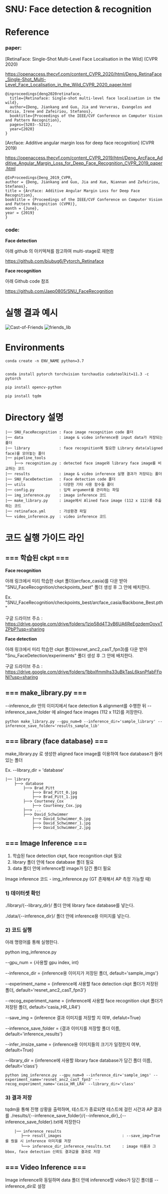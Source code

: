 # SNU: Face detection & recognition

# Reference
### paper:
[RetinaFace: Single-Shot Multi-Level Face Localisation in the Wild] (CVPR 2020)

https://openaccess.thecvf.com/content_CVPR_2020/html/Deng_RetinaFace_Single-Shot_Multi-Level_Face_Localisation_in_the_Wild_CVPR_2020_paper.html

    @inproceedings{deng2020retinaface,
      title={Retinaface: Single-shot multi-level face localisation in the wild},
      author={Deng, Jiankang and Guo, Jia and Ververas, Evangelos and Kotsia, Irene and Zafeiriou, Stefanos},
      booktitle={Proceedings of the IEEE/CVF Conference on Computer Vision and Pattern Recognition},
      pages={5203--5212},
      year={2020}
    }
    
[Arcface: Additive angular margin loss for deep face recognition] (CVPR 2019)

https://openaccess.thecvf.com/content_CVPR_2019/html/Deng_ArcFace_Additive_Angular_Margin_Loss_for_Deep_Face_Recognition_CVPR_2019_paper.html

    @InProceedings{Deng_2019_CVPR,
    author = {Deng, Jiankang and Guo, Jia and Xue, Niannan and Zafeiriou, Stefanos},
    title = {ArcFace: Additive Angular Margin Loss for Deep Face Recognition},
    booktitle = {Proceedings of the IEEE/CVF Conference on Computer Vision and Pattern Recognition (CVPR)},
    month = {June},
    year = {2019}
    }


### code: 
**Face detection**

아래 github 의 아키텍쳐를 참고하여 multi-stage로 재현함

https://github.com/biubug6/Pytorch_Retinaface

**Face recognition**

아래 Github code 참조

https://github.com/Jaep0805/SNU_FaceRecognition

# 실행 결과 예시 

![Cast-of-Friends](https://user-images.githubusercontent.com/68048434/182092892-ac65e776-92ca-4a34-8d35-8078c82a77fc.jpg)
![friends_lib](https://user-images.githubusercontent.com/68048434/182092896-e06dfa7a-55d8-4c08-a8f2-4c7c9bab4d34.jpg)


# Environments
```
conda create -n ENV_NAME python=3.7


conda install pytorch torchvision torchaudio cudatoolkit=11.3 -c pytorch

pip install opencv-python

pip install tqdm
```


# Directory 설명
    |── SNU_FaceRecognition : Face image recognition code 폴더
    |── data                : image & video inference용 input data가 저장되는 폴더
    |── library             : face recognition에 필요한 Library data(aligned face)를 모아놓는 폴더
    |── pipeline_tools
        ├──> recognition.py : detected face image와 library face image를 비교하는 코드
    |── results             : image & video inference 실행 결과가 저장되는 폴더 
    |── SNU_FaceDetection   : Face detection code 폴더
    |── utils               : 다양한 기타 사용 함수들 폴더
    |── config.py           : 입력 argument를 관리하는 파일
    |── img_inference.py    : image inference 코드
    |── make_library.py     : image에서 Alined face image (112 x 112)를 추출하는 코드
    |── retinaface.yml      : 가상환경 파일
    └── video_inference.py  : video inference 코드




# 코드 실행 가이드 라인


## === 학습된 ckpt ===


**Face recognition**

아래 링크에서 미리 학습한 ckpt 폴더(arcface_casia)를 다운 받아 "SNU_FaceRecognition/checkpoints_best" 폴더 생성 후 그 안에 배치한다.

Ex. "SNU_FaceRecognition/checkpoints_best/arcface_casia/Backbone_Best.pth"

구글 드라이브 주소 : https://drive.google.com/drive/folders/1zjp58d4T3vB6UA6ReEgzdemOoyxTZPbP?usp=sharing

**Face detection**

아래 링크에서 미리 학습한 ckpt 폴더(resnet_anc2_casT_fpn3)를 다운 받아 "Snu_FaceDetection/experiments" 폴더 생성 후 그 안에 배치한다.

구글 드라이브 주소 : https://drive.google.com/drive/folders/1bbxIfmmlhs33uBkTasL6ksnPfabFFpNI?usp=sharing


## === make_library.py ===

--inference_dir 안의 이미지에서 face detection & alignment를 수행한 뒤 --inference_save_folder 에 alinged face images (112 x 112)를 저장한다.

    python make_library.py --gpu_num=0 --inference_dir='sample_library' --inference_save_folder='results_sample_lib'


## === library (face database) ===

make_library.py 로 생성한 aligned face image를 이용하여 face database가 들어있는 폴더

Ex. --library_dir = 'database'

    |── library
        ├──> database 
            ├──> Brad_Pitt
                ├──> Brad_Pitt_0.jpg
                ├──> Brad_Pitt_1.jpg
            ├──> Courteney_Cox
                ├──> Courteney_Cox.jpg
            ├──> ...
            ├──> David_Schwimmer
                ├──> David_Schwimmer_0.jpg
                ├──> David_Schwimmer_1.jpg
                ├──> David_Schwimmer_2.jpg


## === Image Inference ===

1. 학습된 face detection ckpt, face recognition ckpt 필요
2. library 폴더 안에 face database 폴더 필요
3. data 폴더 안에 inference할 image가 담긴 폴더 필요

Image inference 코드 - img_inference.py (GT 존재해서 AP 측정 가능할 때)

### 1) 데이터셋 확인

  ./library/{--library_dir}/ 폴더 안에 library face database를 넣는다.

  ./data/{--inference_dir}/ 폴더 안에 inference용 이미지를 넣는다.

### 2) 코드 실행

  아래 명령어를 통해 실행한다. 
 
  python img_inference.py 
  
  --gpu_num                 = {사용할 gpu index, int}

  --inference_dir           = {inference용 이미지가 저장된 폴더, default='sample_imgs'}
     
  --experiment_name         = {inference에 사용할 face detection ckpt 폴더가 저장된 폴더, default='resnet_anc2_casT_fpn3'} 
   
  --recog_experiment_name   = {inference에 사용할 face recognition ckpt 폴더가 저장된 폴더, default='casia_HR_LR4'}

  --save_img                = {inference 결과 이미지를 저장할 지 여부, defalut=True}

  --inference_save_folder   = {결과 이미지를 저장할 폴더 이름, default='inference_results'}

  --infer_imsize_same       = {inference용 이미지들의 크기가 일정한지 여부, default=True}

  --library_dir             = {inference에 사용할 library face database가 담긴 폴더 이름, default='class'}
   
   
    python img_inference.py --gpu_num=0 --inference_dir='sample_imgs' --experiment_name='resnet_anc2_casT_fpn3' --recog_experiment_name='casia_HR_LR4' --library_dir='class'
    
### 3) 결과 저장


   tqdm을 통해 진행 상황을 출력하며, 테스트가 종료되면 테스트에 걸린 시간과 AP 결과를 ./results/{--inference_save_folder}/{--inference_dir}_{--inference_save_folder}.txt에 저장한다

        |── inference_results
           ├──> result_images                           : --save_img=True를 줬을 시 inference 이미지를 저장
           └──> inference_dir_inference_results.txt     : image 이름과 그 bbox, face detection 신뢰도 결과값을 결과로 저장

## === Video Inference ===

Image inference와 동일하며 data 폴더 안에 inference할 video가 담긴 폴더를 --inference_dir로 설정
